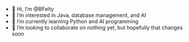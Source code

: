 - 👋 Hi, I’m @BFelty
- 👀 I’m interested in Java, database management, and AI
- 🌱 I’m currently learning Python and AI programming
- 💞️ I’m looking to collaborate on nothing yet, but hopefully that changes soon

<!--
- 🏢 I'm looking for full-time work, so if you like my work, send me an email
- 📫 Contact me at ...
-->

<!--
BFelty/BFelty is a ✨ special ✨ repository because its `README.md` (this file) appears on your GitHub profile.
You can click the Preview link to take a look at your changes.
-->
